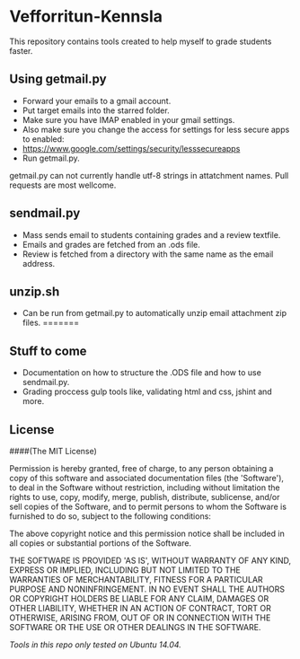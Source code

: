 Vefforritun-Kennsla
===================

This repository contains tools created to help myself to grade students faster.

Using getmail.py
----------------

- Forward your emails to a gmail account.
- Put target emails into the starred folder.
- Make sure you have IMAP enabled in your gmail settings.
- Also make sure you change the access for settings for less secure apps to enabled:
- https://www.google.com/settings/security/lesssecureapps
- Run getmail.py.

getmail.py can not currently handle utf-8 strings in attatchment names. Pull requests are most wellcome.



sendmail.py
-----------

- Mass sends email to students containing grades and a review textfile.
- Emails and grades are fetched from an .ods file.
- Review is fetched from a directory with the same name as the email address.


unzip.sh
--------
- Can be run from getmail.py to automatically unzip email attachment zip files.
=======


Stuff to come
--------------

- Documentation on how to structure the .ODS file and how to use sendmail.py.
- Grading proccess gulp tools like, validating html and css, jshint and more.


License
-------

####(The MIT License)

Permission is hereby granted, free of charge, to any person obtaining a copy of this software and associated documentation files (the 'Software'), to deal in the Software without restriction, including without limitation the rights to use, copy, modify, merge, publish, distribute, sublicense, and/or sell copies of the Software, and to permit persons to whom the Software is furnished to do so, subject to the following conditions:

The above copyright notice and this permission notice shall be included in all copies or substantial portions of the Software.

THE SOFTWARE IS PROVIDED 'AS IS', WITHOUT WARRANTY OF ANY KIND, EXPRESS OR IMPLIED, INCLUDING BUT NOT LIMITED TO THE WARRANTIES OF MERCHANTABILITY, FITNESS FOR A PARTICULAR PURPOSE AND NONINFRINGEMENT. IN NO EVENT SHALL THE AUTHORS OR COPYRIGHT HOLDERS BE LIABLE FOR ANY CLAIM, DAMAGES OR OTHER LIABILITY, WHETHER IN AN ACTION OF CONTRACT, TORT OR OTHERWISE, ARISING FROM, OUT OF OR IN CONNECTION WITH THE SOFTWARE OR THE USE OR OTHER DEALINGS IN THE SOFTWARE.


_Tools in this repo only tested on Ubuntu 14.04._
